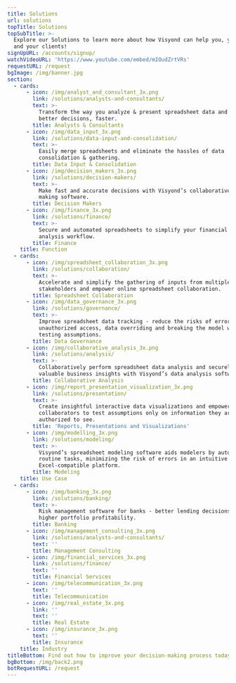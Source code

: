 ```yaml
---
title: Solutions
url: solutions
topTitle: Solutions
topSubTitle: >-
  Explore our Solutions to learn more about how Visyond can help you, your team
  and your clients!
signUpURL: /accounts/signup/
watchVideoURL: 'https://www.youtube.com/embed/mIOudZrtVRs'
requestURL: /request
bgImage: /img/banner.jpg
section:
  - cards:
      - icon: /img/analyst_and_consultant_3x.png
        link: /solutions/analysts-and-consultants/
        text: >-
          Transform the way you analyze & present spreadsheet data and make
          better decisions, faster.
        title: Analysts & Consultants
      - icon: /img/data_input_3x.png
        link: /solutions/data-input-and-consolidation/
        text: >-
          Easily merge spreadsheets and eliminate the hassles of data
          consolidation & gathering.
        title: Data Input & Consolidation
      - icon: /img/decision_makers_3x.png
        link: /solutions/decision-makers/
        text: >-
          Make fast and accurate decisions with Visyond’s collaborative decision
          making software.
        title: Decision Makers
      - icon: /img/finance_3x.png
        link: /solutions/finance/
        text: >-
          Secure and automated spreadsheets to simplify your financial data
          analysis workflow.
        title: Finance
    title: Function
  - cards:
      - icon: /img/spreadsheet_collaboration_3x.png
        link: /solutions/collaboration/
        text: >-
          Accelerate and simplify the gathering of inputs from multiple
          stakeholders and empower online spreadsheet collaboration.
        title: Spreadsheet Collaboration
      - icon: /img/data_governance_3x.png
        link: /solutions/governance/
        text: >-
          Improve spreadsheet data tracking - reduce the risks of errors,
          unauthorized access, data overriding and breaking the model while
          testing assumptions.
        title: Data Governance
      - icon: /img/collaborative_analysis_3x.png
        link: /solutions/analysis/
        text: >-
          Collaboratively perform spreadsheet data analysis and securely share
          valuable business insights with Visyond’s data analysis software.
        title: Collaborative Analysis
      - icon: /img/report_presentation_visualization_3x.png
        link: /solutions/presentation/
        text: >-
          Create insightful interactive data visualizations and empower
          collaborators to test assumptions only on information they are
          authorized to see.
        title: 'Reports, Presentations and Visualizations'
      - icon: /img/modelling_3x.png
        link: /solutions/modeling/
        text: >-
          Visyond’s spreadsheet modeling software aids modelers by automating
          routine tasks, minimizing the risk of errors in an intuitive
          Excel-compatible platform.
        title: Modeling
    title: Use Case
  - cards:
      - icon: /img/banking_3x.png
        link: /solutions/banking/
        text: >-
          Risk management software for banks - better lending decisions and
          higher portfolio profitability.
        title: Banking
      - icon: /img/management_consulting_3x.png
        link: /solutions/analysts-and-consultants/
        text: ''
        title: Management Consulting
      - icon: /img/financial_services_3x.png
        link: /solutions/finance/
        text: ''
        title: Financial Services
      - icon: /img/telecommunication_3x.png
        text: ''
        title: Telecommunication
      - icon: /img/real_estate_3x.png
        link: ''
        text: ''
        title: Real Estate
      - icon: /img/insurance_3x.png
        text: ''
        title: Insurance
    title: Industry
titleBottom: Find out how to improve your decision-making process today
bgBottom: /img/back2.png
botRequestURL: /request
---
```


